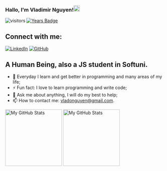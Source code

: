 ### Hallo, I'm Vladimir Nguyen!<img src="https://media.giphy.com/media/hvRJCLFzcasrR4ia7z/giphy.gif" width="20px">

![visitors](https://visitor-badge.glitch.me/badge?page_id=vladonguyen)
[![Years Badge](https://badges.pufler.dev/years/vladonguyen)](https://badges.pufler.dev)

## Connect with me:

[![LinkedIn](https://img.shields.io/badge/-LinkedIn-0e76a8?style=flat-square&logo=Linkedin&logoColor=white)](https://www.linkedin.com/in/vladimir-nguyen/) 
[![GitHub](https://img.shields.io/badge/-Github-000000?style=flat-square&logo=Github&logoColor=white)](https://github.com/vladonguyen)

## A Human Being, also a JS student in Softuni.  

- 🌱 Everyday I learn and get better in programming and many areas of my life;
- ⚡ Fun fact: I love to learn programming and write code;
- 💬 Ask me about anything, I will do my best to help;
- 📫 How to contact me: vladonguyen@gmail.com.

<p>
<!-- <summary>:zap: GitHub Stats</summary> -->
  <img height="180em" alt="My GitHub Stats" src="https://github-readme-stats.vercel.app/api?username=vladonguyen&show_icons=true&bg_color=00000000&hide_border=true&text_color=3498db&&count_private=true&include_all_commits=true" />

  <img height="180em" alt="My GitHub Stats" src="https://github-readme-stats.vercel.app/api/top-langs/?username=vladonguyen&langs_count=8&layout=compact&hide_border=true&bg_color=00000000&text_color=3498db&&count_private=true&include_all_commits=true" />
</p>
